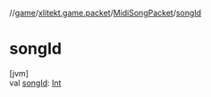 //[game](../../../index.md)/[xlitekt.game.packet](../index.md)/[MidiSongPacket](index.md)/[songId](song-id.md)

# songId

[jvm]\
val [songId](song-id.md): [Int](https://kotlinlang.org/api/latest/jvm/stdlib/kotlin/-int/index.html)

